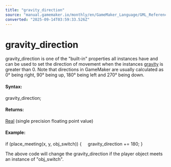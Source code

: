 ```yaml
---
title: "gravity_direction"
source: "manual.gamemaker.io/monthly/en/GameMaker_Language/GML_Reference/Asset_Management/Instances/Instance_Variables/gravity_direction.htm"
converted: "2025-09-14T03:59:33.526Z"
---
```


# gravity\_direction

gravity\_direction is one of the "built-in" properties all instances have and can be used to set the direction of movement when the instances [gravity](gravity.md) is greater than 0. Note that directions in GameMaker are usually calculated as 0° being right, 90° being up, 180° being left and 270° being down.

#### Syntax:

gravity\_direction;

#### Returns:

[Real](../../../../GML_Overview/Data_Types.md) (single precision floating point value)

#### Example:

if (place\_meeting(x, y, obj\_switch))
{
    gravity\_direction += 180;
}

The above code will change the gravity\_direction if the player object meets an instance of "obj\_switch".